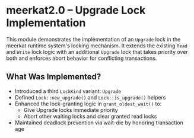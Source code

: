 # meerkat2.0 – Upgrade Lock Implementation

This module demonstrates the implementation of an `Upgrade` lock in the meerkat runtime system's locking mechanism. It extends the existing `Read` and `Write` lock logic with an additional `Upgrade` lock that takes priority over both and enforces abort behavior for conflicting transactions.

##  What Was Implemented?

- Introduced a third `LockKind` variant: `Upgrade`
- Defined `Lock::new_upgrade()` and `Lock::is_upgrade()` helpers
- Enhanced the lock-granting logic in `grant_oldest_wait()` to:
  - Give Upgrade locks immediate priority
  - Abort other waiting locks and clear granted read locks
- Maintained deadlock prevention via wait-die by honoring transaction age
